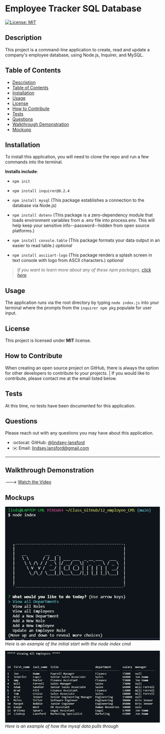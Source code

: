# Employee Tracker SQL Database
  [![License: MIT](https://img.shields.io/badge/License-MIT-yellow.svg)](https://opensource.org/licenses/MIT)

## Description

This project is a command-line application to create, read and update a company's employee database, using Node.js, Inquirer, and MySQL. 

## Table of Contents

  - [Description](#description)
  - [Table of Contents](#table-of-contents)
  - [Installation](#installation)
  - [Usage](#usage)
  - [License](#license)
  - [How to Contribute](#how-to-contribute)
  - [Tests](#tests)
  - [Questions](#questions)
  - [Walkthrough Demonstration](#walkthrough-demonstration)
  - [Mockups](#mockups)

## Installation

To install this application, you will need to clone the repo and run a few commands into the terminal.

**Installs include**:

* ``npm init``

* ``npm install inquirer@8.2.4``

* ``npm install mysql`` (This package establishes a connection to the database via Node.js)

* ``npm install dotenv`` (This package is a zero-dependency module that loads environment variables from a .env file into process.env. This will help keep your sensitive info--password--hidden from open source platforms.)

* ``npm install console.table`` (This package formats your data output in an easier to read table.) *optional*

* ``npm install asciiart-logo`` (This package renders a splash screen in text console with logo from ASCII characters.) *optional*


>_If you want to learn more about any of these npm packages, [click here](https://www.npmjs.com/)._

## Usage

The application runs via the root directory by typing ``node index.js`` into your terminal where the prompts from the ``inquirer npm pkg`` populate for user input.

## License

This project is licensed under **MIT** license.

## How to Contribute

When creating an open source project on GitHub, there is always the option for other developers to contribute to your projects. | If you would like to contribute, please contact me at the email listed below.

## Tests

At this time, no tests have been documented for this application.


## Questions

Please reach out with any questions you may have about this application.

* :octocat: GitHub: [@lindsey-lansford](https://github.com/lindsey-lansford)
* :envelope: Email: [lindsey.lansford@gmail.com](mailto:lindsey.lansford@gmail.com)

-------------------------------------------------------
## Walkthrough Demonstration

*--->* [Watch the Video](https://drive.google.com/file/d/1hrxxbfTlqJVXrlHiXiK_v7ukGwzF_NqV/view?usp=sharing)

## Mockups

![Screenshots of application via the command line](./assets/starting_app.png/)
*Here is an example of the initial start with the node index cmd*


![Screenshots of application via the command line](./assets/screenshot_employees.png)
*Here is an example of how the mysql data pulls through*

